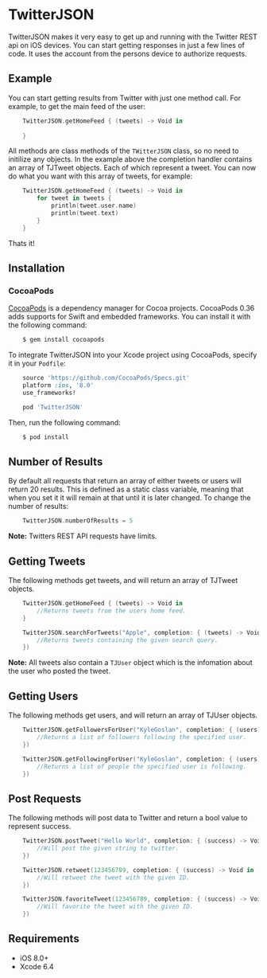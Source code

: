 # TwitterJSON

TwitterJSON makes it very easy to get up and running with the Twitter REST api on iOS devices. 
You can start getting responses in just a few lines of code. It uses the account from the persons device to 
authorize requests. 

## Example

You can start getting results from Twitter with just one method call. For example, to get the main feed of the user: 

```swift
	TwitterJSON.getHomeFeed { (tweets) -> Void in
            
    }
``` 

All methods are class methods of the `TWitterJSON` class, so no need to initilize any objects. In the example above the
completion handler contains an array of TJTweet objects. Each of which represent a tweet. You can now do what you want
with this array of tweets, for example: 

```swift
    TwitterJSON.getHomeFeed { (tweets) -> Void in
        for tweet in tweets {
            println(tweet.user.name)
            println(tweet.text)
        }
    }
```

Thats it!

## Installation

### CocoaPods

[CocoaPods](http://cocoapods.org) is a dependency manager for Cocoa projects. CocoaPods 0.36 adds   supports for Swift and embedded frameworks. You can install it with the following command:

```bash
    $ gem install cocoapods
```

To integrate TwitterJSON into your Xcode project using CocoaPods, specify it in your `Podfile`:

```ruby
    source 'https://github.com/CocoaPods/Specs.git'
    platform :ios, '8.0'
    use_frameworks!

    pod 'TwitterJSON'
```

Then, run the following command:

```bash
    $ pod install
```
## Number of Results

By default all requests that return an array of either tweets or users will return 20 results. This is defined as a static class variable, meaning that when you set it it will remain at that until it is later changed. To change the number of results:

```swift 
    TwitterJSON.numberOfResults = 5 
```

**Note:** Twitters REST API requests have limits.

## Getting Tweets

The following methods get tweets, and will return an array of TJTweet objects.

```Swift
    TwitterJSON.getHomeFeed { (tweets) -> Void in
        //Returns tweets from the users home feed. 
    }
```

```Swift
    TwitterJSON.searchForTweets("Apple", completion: { (tweets) -> Void in
        //Returns tweets containing the given search query.
    })
```

**Note:** All tweets also contain a `TJUser` object which is 
the infomation about the user who posted the tweet. 

## Getting Users

The following methods get users, and will return an array of TJUser objects.

```swift
    TwitterJSON.getFollowersForUser("KyleGoslan", completion: { (users) -> Void in
        //Returns a list of followers following the specified user.
    })
```

```swift
    TwitterJSON.getFollowingForUser("KyleGoslan", completion: { (users) -> Void in
        //Returns a list of people the specified user is following.
    })
```

## Post Requests

The following methods will post data to Twitter and return a bool value to represent success. 

```swift 
    TwitterJSON.postTweet("Hello World", completion: { (success) -> Void in
        //Will post the given string to twitter.
    })
```

```swift
    TwitterJSON.retweet(123456789, completion: { (success) -> Void in
        //Will retweet the tweet with the given ID.
    })
```

```swift
    TwitterJSON.favoriteTweet(123456789, completion: { (success) -> Void in
        //Will favorite the tweet with the given ID.
    })
```

## Requirements

- iOS 8.0+
- Xcode 6.4 
